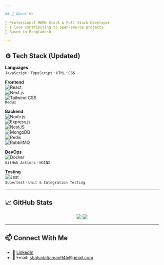 ```yaml
---

## 🧠 About Me

💼 Professional MERN Stack & Full Stack Developer  
🤝 I love contributing to open-source projects  
🗾 Based in Bangladesh  

---
```


## ⚙️ Tech Stack (Updated)

**Languages**  
`JavaScript` · `TypeScript` · `HTML` · `CSS`

**Frontend**  
![React](https://img.shields.io/badge/React-20232a?style=for-the-badge&logo=react&logoColor=61DAFB)  
![Next.js](https://img.shields.io/badge/Next.js-000000?style=for-the-badge&logo=nextdotjs&logoColor=white)  
![Tailwind CSS](https://img.shields.io/badge/Tailwind-38B2AC?style=for-the-badge&logo=tailwind-css&logoColor=white)  
`Redux`

**Backend**  
![Node.js](https://img.shields.io/badge/Node.js-339933?style=for-the-badge&logo=nodedotjs&logoColor=white)  
![Express.js](https://img.shields.io/badge/Express.js-404D59?style=for-the-badge)  
![NestJS](https://img.shields.io/badge/NestJS-E0234E?style=for-the-badge&logo=nestjs&logoColor=white)  
![MongoDB](https://img.shields.io/badge/MongoDB-4EA94B?style=for-the-badge&logo=mongodb&logoColor=white)  
![Redis](https://img.shields.io/badge/Redis-DC382D?style=for-the-badge&logo=redis&logoColor=white)  
![RabbitMQ](https://img.shields.io/badge/RabbitMQ-FF6600?style=for-the-badge&logo=rabbitmq&logoColor=white)

**DevOps**  
![Docker](https://img.shields.io/badge/Docker-2496ED?style=for-the-badge&logo=docker&logoColor=white)  
`GitHub Actions` · `NGINX`

**Testing**  
![Jest](https://img.shields.io/badge/Jest-C21325?style=for-the-badge&logo=jest&logoColor=white)  
`Supertest` · `Unit & Integration Testing`

---

## 📈 GitHub Stats

<p align="center">
  <img src="https://github-readme-stats.vercel.app/api?username=shahadatdev&show_icons=true&theme=radical" />
  <img src="https://github-readme-streak-stats.herokuapp.com?user=shahadatdev&theme=radical" />
</p>

---

## 📫 Connect With Me

<!-- 🌐 [Portfolio](https://srjsoft.com) -->
- 💼 [LinkedIn](https://www.linkedin.com/in/shahadat-jaman-76063a26a/)  
- 📧 Email: shahadatjaman945@gmail.com
